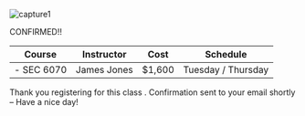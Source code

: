 ![capture1](https://user-images.githubusercontent.com/44885441/48521130-2ff67780-e841-11e8-8efa-807518dbd66f.PNG)

CONFIRMED!!

|   Course   | Instructor      | Cost    | Schedule              |
|:----------:|-----------------|---------|-----------------------|
| - SEC 6070 | James Jones     | $1,600  | Tuesday / Thursday    |

Thank you registering for this class . Confirmation sent to your email shortly – Have a nice day!
